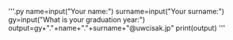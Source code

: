 '''.py
name=input("Your name:")
surname=input("Your surname:")
gy=input("What is your graduation year:")
output=gy+"."+name+"."+surname+"@uwcisak.jp"
print(output)
'''
